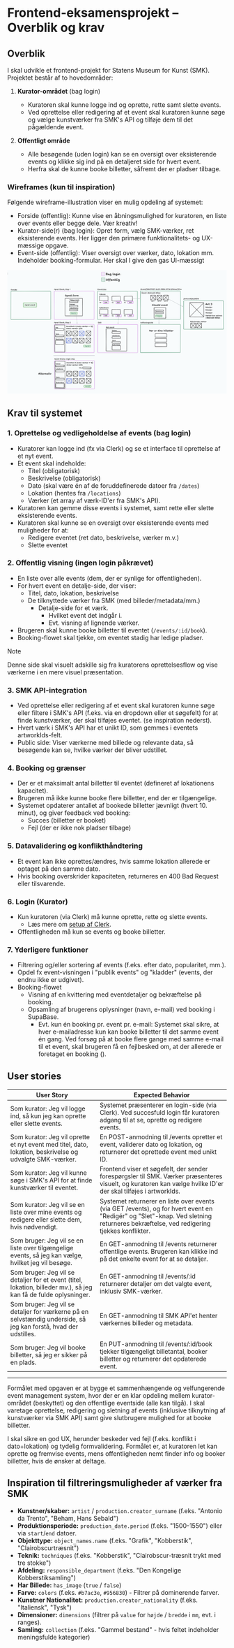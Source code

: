 # Frontend-eksamensprojekt – Overblik og krav

## Overblik

I skal udvikle et frontend-projekt for Statens Museum for Kunst (SMK). Projektet består af to hovedområder:

1. **Kurator-området** (bag login)

   - Kuratoren skal kunne logge ind og oprette, rette samt slette events.
   - Ved oprettelse eller redigering af et event skal kuratoren kunne søge og vælge kunstværker fra SMK's API og tilføje dem til det pågældende event.

2. **Offentligt område**
   - Alle besøgende (uden login) kan se en oversigt over eksisterende events og klikke sig ind på en detaljeret side for hvert event.
   - Herfra skal de kunne booke billetter, såfremt der er pladser tilbage.

### Wireframes (kun til inspiration)

Følgende wireframe-illustration viser en mulig opdeling af systemet:

- Forside (offentlig): Kunne vise en åbningsmulighed for kuratoren, en liste over events eller begge dele. Vær kreativ!
- Kurator-side(r) (bag login): Opret form, vælg SMK-værker, ret eksisterende events. Her ligger den primære funktionalitets- og UX-mæssige opgave.
- Event-side (offentlig): Viser oversigt over værker, dato, lokation mm. Indeholder booking-formular. Her skal I give den gas UI-mæssigt

![Wireframe eksempel](public/wireframe.png)

## Krav til systemet

### 1. Oprettelse og vedligeholdelse af events (bag login)

- Kuratorer kan logge ind (fx via Clerk) og se et interface til oprettelse af et nyt event.
- Et event skal indeholde:
  - Titel (obligatorisk)
  - Beskrivelse (obligatorisk)
  - Dato (skal være én af de foruddefinerede datoer fra `/dates`)
  - Lokation (hentes fra `/locations`)
  - Værker (et array af værk-ID'er fra SMK's API).
- Kuratoren kan gemme disse events i systemet, samt rette eller slette eksisterende events.
- Kuratoren skal kunne se en oversigt over eksisterende events med muligheder for at:
  - Redigere eventet (ret dato, beskrivelse, værker m.v.)
  - Slette eventet

### 2. Offentlig visning (ingen login påkrævet)

- En liste over alle events (dem, der er synlige for offentligheden).
- For hvert event en detalje-side, der viser:
  - Titel, dato, lokation, beskrivelse
  - De tilknyttede værker fra SMK (med billeder/metadata/mm.)
    - Detalje-side for et værk.
      - Hvilket event det indgår i.
      - Evt. visning af lignende værker.
- Brugeren skal kunne booke billetter til eventet (`/events/:id/book`).
- Booking-flowet skal tjekke, om eventet stadig har ledige pladser.

> [!NOTE]
> Denne side skal visuelt adskille sig fra kuratorens oprettelsesflow og vise værkerne i en mere visuel præsentation.

### 3. SMK API-integration

- Ved oprettelse eller redigering af et event skal kuratoren kunne søge eller filtere i SMK's API (f.eks. via en dropdown eller et søgefelt) for at finde kunstværker, der skal tilføjes eventet. (se inspiration nederst).
- Hvert værk i SMK's API har et unikt ID, som gemmes i eventets artworkIds-felt.
- Public side: Viser værkerne med billede og relevante data, så besøgende kan se, hvilke værker der bliver udstillet.

### 4. Booking og grænser

- Der er et maksimalt antal billetter til eventet (defineret af lokationens kapacitet).
- Brugeren må ikke kunne booke flere billetter, end der er tilgængelige.
- Systemet opdaterer antallet af bookede billetter jævnligt (hvert 10. minut), og giver feedback ved booking:
  - Succes (billetter er booket)
  - Fejl (der er ikke nok pladser tilbage)

### 5. Datavalidering og konflikthåndtering

- Et event kan ikke oprettes/ændres, hvis samme lokation allerede er optaget på den samme dato.
- Hvis booking overskrider kapaciteten, returneres en 400 Bad Request eller tilsvarende.

### 6. Login (Kurator)

- Kun kuratoren (via Clerk) må kunne oprette, rette og slette events.
  - Læs mere om [setup af Clerk](CLERK.md).
- Offentligheden må kun se events og booke billetter.

### 7. Yderligere funktioner

- Filtrering og/eller sortering af events (f.eks. efter dato, popularitet, mm.).
- Opdel fx event-visningen i "publik events" og "kladder" (events, der endnu ikke er udgivet).
- Booking-flowet
  - Visning af en kvittering med eventdetaljer og bekræftelse på booking.
  - Opsamling af brugerens oplysninger (navn, e-mail) ved booking i SupaBase.
    - Evt. kun én booking pr. event pr. e-mail: Systemet skal sikre, at hver e-mailadresse kun kan booke billetter til det samme event én gang. Ved forsøg på at booke flere gange med samme e-mail til et event, skal brugeren få en fejlbesked om, at der allerede er foretaget en booking ().

## User stories

| User Story                                                                                                        | Expected Behavior                                                                                                                                                                   |
| ----------------------------------------------------------------------------------------------------------------- | ----------------------------------------------------------------------------------------------------------------------------------------------------------------------------------- |
| Som kurator: Jeg vil logge ind, så kun jeg kan oprette eller slette events.                                       | Systemet præsenterer en login-side (via Clerk). Ved succesfuld login får kuratoren adgang til at se, oprette og redigere events.                                                    |
| Som kurator: Jeg vil oprette et nyt event med titel, dato, lokation, beskrivelse og udvalgte SMK-værker.          | En POST-anmodning til /events opretter et event, validerer dato og lokation, og returnerer det oprettede event med unikt ID.                                                        |
| Som kurator: Jeg vil kunne søge i SMK's API for at finde kunstværker til eventet.                                 | Frontend viser et søgefelt, der sender forespørgsler til SMK. Værker præsenteres visuelt, og kuratoren kan vælge hvilke ID'er der skal tilføjes i artworkIds.                       |
| Som kurator: Jeg vil se en liste over mine events og redigere eller slette dem, hvis nødvendigt.                  | Systemet returnerer en liste over events (via GET /events), og for hvert event en "Redigér" og "Slet"-knap. Ved sletning returneres bekræftelse, ved redigering tjekkes konflikter. |
| Som bruger: Jeg vil se en liste over tilgængelige events, så jeg kan vælge, hvilket jeg vil besøge.               | En GET-anmodning til /events returnerer offentlige events. Brugeren kan klikke ind på det enkelte event for at se detaljer.                                                         |
| Som bruger: Jeg vil se detaljer for et event (titel, lokation, billeder mv.), så jeg kan få de fulde oplysninger. | En GET-anmodning til /events/:id returnerer detaljer om det valgte event, inklusiv SMK-værker.                                                                                      |
| Som bruger: Jeg vil se detaljer for værkerne på en selvstændig underside, så jeg kan forstå, hvad der udstilles.  | En GET-anmodning til SMK API'et henter værkernes billeder og metadata.                                                                                                              |
| Som bruger: Jeg vil booke billetter, så jeg er sikker på en plads.                                                | En PUT-anmodning til /events/:id/book tjekker tilgængeligt billetantal, booker billetter og returnerer det opdaterede event.                                                        |

---

Formålet med opgaven er at bygge et sammenhængende og velfungerende event management system, hvor der er en klar opdeling mellem kurator-området (beskyttet) og den offentlige eventside (alle kan tilgå). I skal varetage oprettelse, redigering og sletning af events (inklusive tilknytning af kunstværker via SMK API) samt give slutbrugere mulighed for at booke billetter.

I skal sikre en god UX, herunder beskeder ved fejl (f.eks. konflikt i dato+lokation) og tydelig formvalidering. Formålet er, at kuratoren let kan oprette og fremvise events, mens offentligheden nemt finder info og booker billetter, hvis de ønsker at deltage.

## Inspiration til filtreringsmuligheder af værker fra SMK

- **Kunstner/skaber:** `artist` / `production.creator_surname` (f.eks. "Antonio da Trento", "Beham, Hans Sebald")
- **Produktionsperiode:** `production_date.period` (f.eks. "1500-1550") eller via `start`/`end` datoer.
- **Objekttype:** `object_names.name` (f.eks. "Grafik", "Kobberstik", "Clairobscurtræsnit")
- **Teknik:** `techniques` (f.eks. "Kobberstik", "Clairobscur-træsnit trykt med tre stokke")
- **Afdeling:** `responsible_department` (f.eks. "Den Kongelige Kobberstiksamling")
- **Har Billede:** `has_image` (`true` / `false`)
- **Farve:** `colors` (f.eks. `#b7ac3e`, `#956830`) - Filtrer på dominerende farver.
- **Kunstner Nationalitet:** `production.creator_nationality` (f.eks. "Italiensk", "Tysk")
- **Dimensioner:** `dimensions` (filtrer på `value` for `højde` / `bredde` i `mm`, evt. i ranges).
- **Samling:** `collection` (f.eks. "Gammel bestand" - hvis feltet indeholder meningsfulde kategorier)
